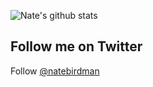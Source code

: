 ![Nate's github stats](https://github-readme-stats.vercel.app/api?username=natew&count_private=true&show_icons=true&theme=material-palenight)


## Follow me on Twitter

Follow [@natebirdman](https://twitter.com/natebirdman)
